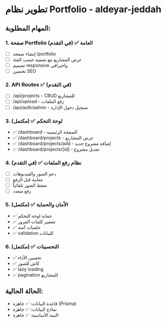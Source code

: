 # تطوير نظام Portfolio - aldeyar-jeddah

## المهام المطلوبة:

### 1. صفحة Portfolio العامة ✅ (في التقدم)
- [ ] إنشاء صفحة /portfolio
- [ ] عرض المشاريع مع تصفية حسب الفئة
- [ ] تصميم responsive واحترافي
- [ ] تحسين SEO

### 2. API Routes ✅ (في التقدم)
- [ ] /api/projects - CRUD للمشاريع
- [ ] /api/upload - رفع الملفات
- [ ] /api/auth/admin - تسجيل دخول الإدارة

### 3. لوحة التحكم ✅ (مكتمل)
- ✅ /dashboard - الصفحة الرئيسية
- ✅ /dashboard/projects - عرض المشاريع
- ✅ /dashboard/projects/add - إضافة مشروع جديد
- ✅ /dashboard/projects/[id] - تعديل مشروع

### 4. نظام رفع الملفات ✅ (في التقدم)
- [ ] دعم الصور والفيديوهات
- [ ] معاينة قبل الرفع
- [ ] ضغط الصور تلقائياً
- [ ] رفع متعدد

### 5. الأمان والحماية ✅ (مكتمل)
- ✅ حماية لوحة التحكم
- ✅ تشفير كلمات المرور
- ✅ جلسات آمنة
- ✅ validation للبيانات

### 6. التحسينات ✅ (مكتمل)
- ✅ تحسين الأداء
- ✅ كاش للصور
- ✅ lazy loading
- ✅ pagination للمشاريع

## الحالة الحالية:
- قاعدة البيانات: ✅ جاهزة (Prisma)
- نماذج البيانات: ✅ جاهزة
- البنية الأساسية: ✅ جاهزة
